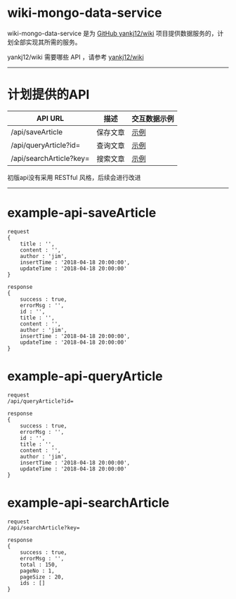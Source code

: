 # wiki-mongo-data-service
wiki-mongo-data-service 是为 [GitHub yankj12/wiki](https://github.com/yankj12/wiki) 项目提供数据服务的，计划全部实现其所需的服务。

yankj12/wiki 需要哪些 API ，请参考 [yankj12/wiki](https://github.com/yankj12/wiki)

***
# 计划提供的API
| API URL | 描述 | 交互数据示例 |
|---|---|---|
| /api/saveArticle | 保存文章 | [示例](#example-api-saveArticle) |
| /api/queryArticle?id= | 查询文章 | [示例](#example-api-queryArticle) |
| /api/searchArticle?key= | 搜索文章 | [示例](#example-api-searchArticle) |

初版api没有采用 RESTful 风格，后续会进行改进

***
# example-api-saveArticle
```
request
{
	title : '',
	content : '',
	author : 'jim',
	insertTime : '2018-04-18 20:00:00',
	updateTime : '2018-04-18 20:00:00'
}

response
{
	success : true,
	errorMsg : '',
	id : '',
	title : '',
	content : '',
	author : 'jim',
	insertTime : '2018-04-18 20:00:00',
	updateTime : '2018-04-18 20:00:00'
}
```

# example-api-queryArticle
```
request
/api/queryArticle?id=

response
{
	success : true,
	errorMsg : '',
	id : '',
	title : '',
	content : '',
	author : 'jim',
	insertTime : '2018-04-18 20:00:00',
	updateTime : '2018-04-18 20:00:00'
}
```

# example-api-searchArticle
```
request
/api/searchArticle?key=

response
{
	success : true,
	errorMsg : '',
	total : 150,
	pageNo : 1,
	pageSize : 20,
	ids : []
}
```

